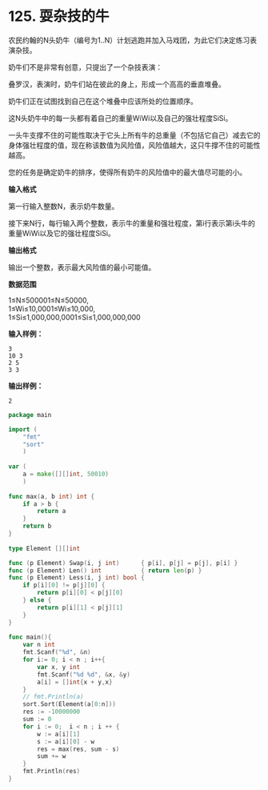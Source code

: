 # 125. 耍杂技的牛



农民约翰的N头奶牛（编号为1..N）计划逃跑并加入马戏团，为此它们决定练习表演杂技。

奶牛们不是非常有创意，只提出了一个杂技表演：

叠罗汉，表演时，奶牛们站在彼此的身上，形成一个高高的垂直堆叠。

奶牛们正在试图找到自己在这个堆叠中应该所处的位置顺序。

这N头奶牛中的每一头都有着自己的重量WiWi以及自己的强壮程度SiSi。

一头牛支撑不住的可能性取决于它头上所有牛的总重量（不包括它自己）减去它的身体强壮程度的值，现在称该数值为风险值，风险值越大，这只牛撑不住的可能性越高。

您的任务是确定奶牛的排序，使得所有奶牛的风险值中的最大值尽可能的小。

**输入格式**

第一行输入整数N，表示奶牛数量。

接下来N行，每行输入两个整数，表示牛的重量和强壮程度，第i行表示第i头牛的重量WiWi以及它的强壮程度SiSi。

**输出格式**

输出一个整数，表示最大风险值的最小可能值。

**数据范围**

1≤N≤500001≤N≤50000,  
1≤Wi≤10,0001≤Wi≤10,000,  
1≤Si≤1,000,000,0001≤Si≤1,000,000,000

**输入样例：**

```text
3
10 3
2 5
3 3
```

**输出样例：**

```text
2
```

```go
package main

import (
    "fmt"
    "sort"
    )
    
var (
    a = make([][]int, 50010)
    )
    
func max(a, b int) int {
    if a > b {
        return a
    }
    return b
}
    
type Element [][]int

func (p Element) Swap(i, j int)      { p[i], p[j] = p[j], p[i] }
func (p Element) Len() int           { return len(p) }
func (p Element) Less(i, j int) bool {
    if p[i][0] != p[j][0] {
        return p[i][0] < p[j][0] 
    } else {
        return p[i][1] < p[j][1]
    }  
}
    
func main(){
    var n int
    fmt.Scanf("%d", &n)
    for i:= 0; i < n ; i++{
        var x, y int
        fmt.Scanf("%d %d", &x, &y)
        a[i] = []int{x + y,x}
    }
    // fmt.Println(a)
    sort.Sort(Element(a[0:n]))
    res := -10000000
    sum := 0
    for i := 0;  i < n ; i ++ {
        w := a[i][1]
        s := a[i][0] - w
        res = max(res, sum - s)
        sum += w
    }
    fmt.Println(res)
}


```

